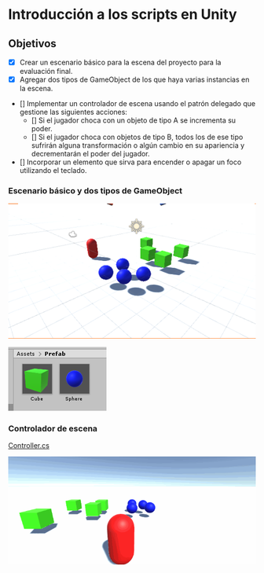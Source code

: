 # Introducción a los scripts en Unity

## Objetivos

- [x] Crear un escenario básico para la escena del proyecto para la evaluación final.
- [x] Agregar dos tipos de GameObject de los que haya varias instancias en la escena.
- [] Implementar un controlador de escena usando el patrón delegado que gestione las siguientes acciones:
  *  [] Si el jugador choca con un objeto de tipo A se incrementa su poder.
  *  [] Si el jugador choca con objetos de tipo B, todos los de ese tipo sufrirán alguna transformación o algún cambio en su apariencia y decrementarán el poder del jugador.
- [] Incorporar un elemento que sirva para encender o apagar un foco utilizando el teclado.


### Escenario básico y dos tipos de GameObject

![](img/escenario.png)

![](img/prefab.png)

### Controlador de escena

[Controller.cs](script/Controller.cs)

![](img/controller.gif)